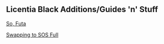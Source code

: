 ## Licentia Black Additions/Guides 'n' Stuff

[So, Futa](lbfuta.md)

[Swapping to SOS Full](lbsosfull.md)